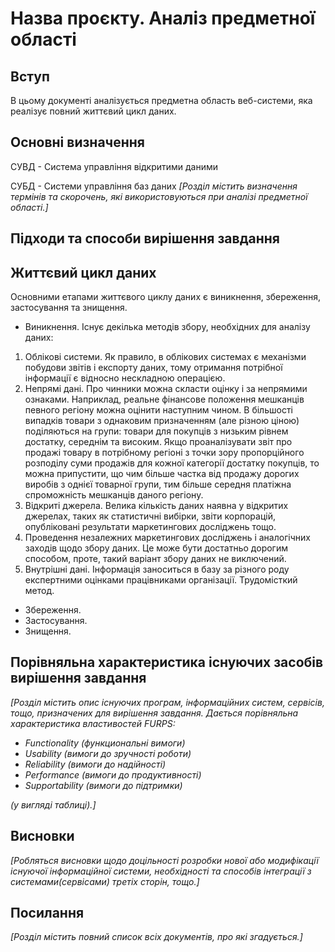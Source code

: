# Назва проєкту. Аналіз предметної області

## Вступ

В цьому документі аналізується предметна область веб-системи, яка реалізує повний життєвий цикл даних.


## Основні визначення
СУВД - Система управління відкритими даними

СУБД - Системи управління баз даних
*[Розділ містить визначення термінів та скорочень, які використовуються при аналізі предметної області.]*

## Підходи та способи вирішення завдання

## Життєвий цикл даних
Основними етапами життєвого циклу даних є виникнення, збереження, застосування та знищення.

- Виникнення. Існує декілька методів збору, необхідних для аналізу даних:

1. Облікові системи. Як правило, в облікових системах є механізми побудови звітів і експорту даних, тому отримання потрібної інформації є відносно нескладною операцією.
2. Непрямі дані. Про чинники можна скласти оцінку і за непрямими ознаками. Наприклад, реальне фінансове положення мешканців певного регіону можна оцінити наступним чином. В більшості випадків товари з однаковим призначенням (але різною ціною) поділяються на групи: товари для покупців з низьким рівнем достатку, середнім та високим. Якщо проаналізувати звіт про продажі товару в потрібному регіоні з точки зору пропорційного розподілу суми продажів для кожної категорії достатку покупців, то можна припустити, що чим більше частка від продажу дорогих виробів з однієї товарної групи, тим більше середня платіжна спроможність мешканців даного регіону.
3. Відкриті джерела. Велика кількість даних наявна у відкритих джерелах, таких як статистичні вибірки, звіти корпорацій, опубліковані результати маркетингових досліджень тощо.
4. Проведення незалежних маркетингових досліджень і аналогічних заходів щодо збору даних. Це може бути достатньо дорогим способом, проте, такий варіант збору даних не виключений.
5. Внутрішні дані. Інформація заноситься в базу за різного роду експертними оцінками працівниками організації. Трудомісткий метод.

- Збереження.
- Застосування.
- Знищення.

## Порівняльна характеристика існуючих засобів вирішення завдання

*[Розділ містить опис існуючих програм, інформаційних систем, сервісів, тощо, призначених для вирішення 
завдання. Дається порівняльна характеристика властивостей FURPS:*
- *Functionality (функциональні вимоги)*
- *Usability (вимоги до зручності роботи)*
- *Reliability (вимоги до надійності)*
- *Performance (вимоги до продуктивності)*
- *Supportability (вимоги до підтримки)*

 *(у вигляді таблиці).]*

## Висновки

*[Робляться висновки щодо доцільності розробки нової або модифікації існуючої інформаційної системи, необхідності та способів інтеграції з системами(сервісами) третіх сторін, тощо.]*

## Посилання

*[Розділ містить повний список всіх документів, про які згадується.]*

